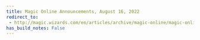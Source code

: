 ```yaml
---
title: Magic Online Announcements, August 16, 2022
redirect_to:
 - http://magic.wizards.com/en/articles/archive/magic-online/magic-online-announcements-august-16-2022
has_build_notes: False
---
```

